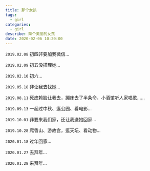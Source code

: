 ```yaml
---
title: 那个女孩    
tags:   
  - girl  
categories:
  - girl    
describe: 辣个美丽的女孩    
date: 2020-02-06 10:20:00
---
```


`2019.02.08` 初四非要加我微信...

`2019.02.09` 初五没搭理她...

`2019.02.10` 初六...

`2019.05.18` 非让我去找她...

`2019.08.11` 死皮赖脸让我去，蹦床去了半条命，小酒馆听人家唱歌......

`2019.09.13` 一起过中秋、逛公园、看电影...

`2019.10.01` 非要来我们家，还让我送她回家...

`2019.10.28` 爬香山、游故宫，逛天坛、看动物...

`2020.01.18` 过年回家...

`2020.01.27` 去拜年...

`2020.01.28` 来拜年...




